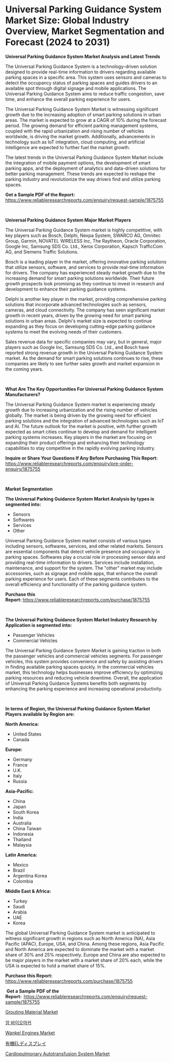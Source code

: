 <p><h1>Universal Parking Guidance System Market Size: Global Industry Overview, Market Segmentation and Forecast (2024 to 2031)</h1></p><p><strong>Universal Parking Guidance System Market Analysis and Latest Trends</strong></p>
<p><p>The Universal Parking Guidance System is a technology-driven solution designed to provide real-time information to drivers regarding available parking spaces in a specific area. This system uses sensors and cameras to detect the occupancy status of parking spaces and guides drivers to an available spot through digital signage and mobile applications. The Universal Parking Guidance System aims to reduce traffic congestion, save time, and enhance the overall parking experience for users.</p><p>The Universal Parking Guidance System Market is witnessing significant growth due to the increasing adoption of smart parking solutions in urban areas. The market is expected to grow at a CAGR of 10% during the forecast period. The growing demand for efficient parking management systems, coupled with the rapid urbanization and rising number of vehicles worldwide, is driving the market growth. Additionally, advancements in technology such as IoT integration, cloud computing, and artificial intelligence are expected to further fuel the market growth.</p><p>The latest trends in the Universal Parking Guidance System Market include the integration of mobile payment options, the development of smart parking apps, and the deployment of analytics and data-driven solutions for better parking management. These trends are expected to reshape the parking industry and revolutionize the way drivers find and utilize parking spaces.</p></p>
<p><strong>Get a Sample PDF of the Report:&nbsp;</strong> <a href="https://www.reliableresearchreports.com/enquiry/request-sample/1875755">https://www.reliableresearchreports.com/enquiry/request-sample/1875755</a></p>
<p>&nbsp;</p>
<p><strong>Universal Parking Guidance System Major Market Players</strong></p>
<p><p>The Universal Parking Guidance System market is highly competitive, with key players such as Bosch, Delphi, Nexpa System, SWARCO AG, Omnitec Group, Garmin, NOVATEL WIRELESS Inc, The Raytheon, Oracle Corporation, Google Inc, Samsung SDS Co. Ltd., Xerox Corporation, Kapsch TrafficCom AG, and Siemens Traffic Solutions.</p><p>Bosch is a leading player in the market, offering innovative parking solutions that utilize sensors, software, and services to provide real-time information for drivers. The company has experienced steady market growth due to the increasing demand for smart parking solutions worldwide. Their future growth prospects look promising as they continue to invest in research and development to enhance their parking guidance systems.</p><p>Delphi is another key player in the market, providing comprehensive parking solutions that incorporate advanced technologies such as sensors, cameras, and cloud connectivity. The company has seen significant market growth in recent years, driven by the growing need for smart parking solutions in urban areas. Delphi's market size is expected to continue expanding as they focus on developing cutting-edge parking guidance systems to meet the evolving needs of their customers.</p><p>Sales revenue data for specific companies may vary, but in general, major players such as Google Inc, Samsung SDS Co. Ltd., and Bosch have reported strong revenue growth in the Universal Parking Guidance System market. As the demand for smart parking solutions continues to rise, these companies are likely to see further sales growth and market expansion in the coming years.</p></p>
<p>&nbsp;</p>
<p><strong>What Are The Key Opportunities For Universal Parking Guidance System Manufacturers?</strong></p>
<p><p>The Universal Parking Guidance System market is experiencing steady growth due to increasing urbanization and the rising number of vehicles globally. The market is being driven by the growing need for efficient parking solutions and the integration of advanced technologies such as IoT and AI. The future outlook for the market is positive, with further growth expected as smart cities continue to develop and demand for intelligent parking systems increases. Key players in the market are focusing on expanding their product offerings and enhancing their technology capabilities to stay competitive in the rapidly evolving parking industry.</p></p>
<p><strong>Inquire or Share Your Questions If Any Before Purchasing This Report:</strong> <a href="https://www.reliableresearchreports.com/enquiry/pre-order-enquiry/1875755">https://www.reliableresearchreports.com/enquiry/pre-order-enquiry/1875755</a></p>
<p>&nbsp;</p>
<p><strong>Market Segmentation</strong></p>
<p><strong>The Universal Parking Guidance System Market Analysis by types is segmented into:</strong></p>
<p><ul><li>Sensors</li><li>Softwares</li><li>Services</li><li>Other</li></ul></p>
<p><p>Universal Parking Guidance System market consists of various types including sensors, softwares, services, and other related markets. Sensors are essential components that detect vehicle presence and occupancy in parking spaces. Softwares play a crucial role in processing sensor data and providing real-time information to drivers. Services include installation, maintenance, and support for the system. The "other" market may include accessories, such as signage and mobile apps, that enhance the overall parking experience for users. Each of these segments contributes to the overall efficiency and functionality of the parking guidance system.</p></p>
<p><strong>Purchase this Report:&nbsp;</strong><a href="https://www.reliableresearchreports.com/purchase/1875755">https://www.reliableresearchreports.com/purchase/1875755</a></p>
<p>&nbsp;</p>
<p><strong>The Universal Parking Guidance System Market Industry Research by Application is segmented into:</strong></p>
<p><ul><li>Passenger Vehicles</li><li>Commercial Vehicles</li></ul></p>
<p><p>The Universal Parking Guidance System Market is gaining traction in both the passenger vehicles and commercial vehicles segments. For passenger vehicles, this system provides convenience and safety by assisting drivers in finding available parking spaces quickly. In the commercial vehicles market, this technology helps businesses improve efficiency by optimizing parking resources and reducing vehicle downtime. Overall, the application of Universal Parking Guidance Systems benefits both segments by enhancing the parking experience and increasing operational productivity.</p></p>
<p>&nbsp;</p>
<p><strong>In terms of Region, the Universal Parking Guidance System Market Players available by Region are:</strong></p>
<p>
    <p> <strong> North America: </strong>
        <ul>
            <li>United States</li>
            <li>Canada</li>
        </ul>
        </p> 
    <p> <strong> Europe: </strong>
        <ul>
            <li>Germany</li>
            <li>France</li>
            <li>U.K.</li>
            <li>Italy</li>
            <li>Russia</li>
        </ul>
        </p> 
    <p> <strong> Asia-Pacific: </strong>
        <ul>
            <li>China</li>
            <li>Japan</li>
            <li>South Korea</li>
            <li>India</li>
            <li>Australia</li>
            <li>China Taiwan</li>
            <li>Indonesia</li>
            <li>Thailand</li>
            <li>Malaysia</li>
        </ul>
        </p> 
    <p> <strong> Latin America: </strong>
        <ul>
            <li>Mexico</li>
            <li>Brazil</li>
            <li>Argentina Korea</li>
            <li>Colombia</li>
        </ul>
        </p> 
    <p> <strong> Middle East & Africa: </strong>
        <ul>
            <li>Turkey</li>
            <li>Saudi</li>
            <li>Arabia</li>
            <li>UAE</li>
            <li>Korea</li>
        </ul>
    </p>
    </p>
<p><p>The global Universal Parking Guidance System market is anticipated to witness significant growth in regions such as North America (NA), Asia Pacific (APAC), Europe, USA, and China. Among these regions, Asia Pacific and North America are expected to dominate the market with a market share of 30% and 25% respectively. Europe and China are also expected to be major players in the market with a market share of 20% each, while the USA is expected to hold a market share of 15%.</p></p>
<p><strong>Purchase this Report: </strong><a href="https://www.reliableresearchreports.com/purchase/1875755">https://www.reliableresearchreports.com/purchase/1875755</a></p>
<p>&nbsp;<strong>Get a Sample PDF of the Report:&nbsp;&nbsp;</strong><a href="https://www.reliableresearchreports.com/enquiry/request-sample/1875755">https://www.reliableresearchreports.com/enquiry/request-sample/1875755</a></p>
<p><strong></strong></p>
<p><p><a href="https://bubble-tree-ea4.notion.site/Grouting-Material-Market-Research-Report-The-Key-To-Successful-Business-Strategy-Forecasted-for-Per-8afd7fa2d58b4126a06eaa19d52f3cb6">Grouting Material Market</a></p><p><a href="https://medium.com/@frankpeters35/%EC%95%94-%EC%83%9D%EB%AC%BC%ED%91%9C%EC%A7%80%EC%9E%90-%EC%8B%9C%EC%9E%A5-%EA%B7%9C%EB%AA%A8-%EC%8B%9C%EC%9E%A5-%EC%A0%84%EB%A7%9D-%EB%B0%8F-%EC%8B%9C%EC%9E%A5-%EC%98%88%EC%B8%A1-2024%EB%85%84%EB%B6%80%ED%84%B0-2031%EB%85%84%EA%B9%8C%EC%A7%80-ea0857abdaff">암 바이오마커</a></p><p><a href="https://view.publitas.com/reportprime-1/wankel-engines-market-research-report-provides-thorough-industry-overview-which-offers-an-in-depth-analysis-of-product-trends-and-new-market-divisions/">Wankel Engines Market</a></p><p><a href="https://medium.com/@luispacocha/oled%E3%83%87%E3%82%A3%E3%82%B9%E3%83%97%E3%83%AC%E3%82%A4%E5%B8%82%E5%A0%B4-%E6%88%90%E5%8A%9F%E3%81%99%E3%82%8B%E3%83%93%E3%82%B8%E3%83%8D%E3%82%B9%E6%88%A6%E7%95%A5%E3%81%AE%E9%8D%B52031%E5%B9%B4%E3%81%BE%E3%81%A7%E3%81%AE%E4%BA%88%E6%B8%AC-fe230b7faa7f">有機ELディスプレイ</a></p><p><a href="https://woozy-pyroraptor-a1f.notion.site/Cardiopulmonary-Autotransfusion-System-Market-Furnish-Information-about-Market-Size-Market-Share-M-36b251620c3d4d85bfb319fe32012344">Cardiopulmonary Autotransfusion System Market</a></p></p>